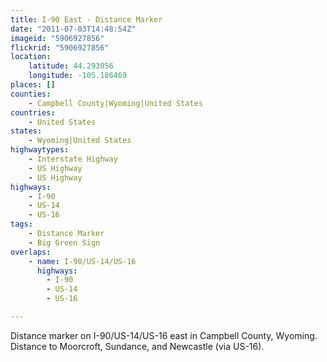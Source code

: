 ```yaml
---
title: I-90 East - Distance Marker
date: "2011-07-03T14:48:54Z"
imageid: "5906927856"
flickrid: "5906927856"
location:
    latitude: 44.293056
    longitude: -105.186469
places: []
counties:
    - Campbell County|Wyoming|United States
countries:
    - United States
states:
    - Wyoming|United States
highwaytypes:
    - Interstate Highway
    - US Highway
    - US Highway
highways:
    - I-90
    - US-14
    - US-16
tags:
    - Distance Marker
    - Big Green Sign
overlaps:
    - name: I-90/US-14/US-16
      highways:
        - I-90
        - US-14
        - US-16

---
```

Distance marker on I-90/US-14/US-16 east in Campbell County, Wyoming.  Distance to Moorcroft, Sundance, and Newcastle (via US-16).